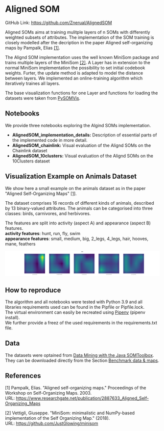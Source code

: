# Aligned SOM

GitHub Link: https://github.com/Znerual/AlignedSOM

Aligned SOMs aims at training mulitple layers of n SOMs with differently weighted subsets of attributes.
The implementation of the SOM training is closely modelled after the decription in the paper Aligned self-organizing maps by Pampalk, Elias [[1]](#1).

The Alignd SOM implementation uses the well known MiniSom package and trains multiple layers of the MiniSom [[2]](#2). A Layer has in extension to the normal MiniSom implementation the possibility to set initial codebook weights. Furter, the update method is adapted to model the distance between layers. We implemented an online-training algorithm which iteratively traines all layers.

The base visualization functions for one Layer and functions for loading the datasets were taken from [PySOMVis](https://github.com/smnishko/PySOMVis).

## Notebooks

We provide three notebooks exploring the Algind SOMs implementation.
* **AlignedSOM_implementation_details:** Description of essential parts of the implemented code in more detail.
* **AlignedSOM_chainlink:** Visual evaluation of the Alignd SOMs on the Chainlink dataset
* **AlignedSOM_10clusters:** Visual evaluation of the Alignd SOMs on the 10Clusters dataset

## Visualization Example on Animals Dataset

We show here a small example on the animals dataset as in the paper "Aligned Self-Organizing Maps" [[1]](#1).

The dataset comprises 16 records of different kinds of animals, described by 13 binary-valued attributes. The animals can be categorised into three classes: birds, carnivores, and herbivores.

The features are split into activity (aspect A) and appearance (aspect B) features.   
**activity features**: hunt, run, fly, swim   
**appearance features**: small, medium, big, 2_legs, 4_legs, hair, hooves, mane, feathers 

![Alt text](animals_dataset_exmple.png?raw=true "Alignd SOM on Animals Dataset")

## How to reproduce

The algorithm and all notebooks were tested with Python 3.9 and all libraries requirements used can be found in the Pipfile or Pipfile.lock.   
The virtual environment can easily be recreated using [Pipenv](https://pipenv.pypa.io/en/latest/index.html) (pipenv install).   
We further provide a freez of the used requirements in the requirements.txt file.

## Data

The datasets were optained from [Data Mining with the Java SOMToolbox](http://www.ifs.tuwien.ac.at/dm/somtoolbox/index.html).   
They can be downloaded directly from the Section [Benchmark data & maps](http://www.ifs.tuwien.ac.at/dm/somtoolbox/datasets.html).

## References

<a id="1">[1]</a>
Pampalk, Elias.
"Aligned self-organizing maps." Proceedings of the Workshop on Self-Organizing Maps. 2003.   
URL: https://www.researchgate.net/publication/2887633_Aligned_Self-Organizing_Maps

<a id="2">[2]</a>
Vettigli, Giuseppe.
"MiniSom: minimalistic and NumPy-based implementation of the Self Organizing Map." (2018).   
URL: https://github.com/JustGlowing/minisom 
